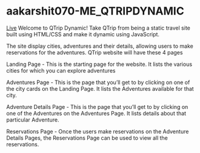 # aakarshit070-ME_QTRIPDYNAMIC
[Live](https://qtrip-dynamic-aakarshit.netlify.app/)
Welcome to QTrip Dynamic! Take QTrip from being a static travel site built using HTML/CSS and make it dynamic using JavaScript. 

The site display cities, adventures and their details, allowing users to make reservations for the adventures. QTrip website will have these 4 pages

Landing Page - This is the starting page for the website. It lists the various cities for which you can explore adventures

Adventures Page - This is the page that you’ll get to by clicking on one of the city cards on the Landing Page. It lists the Adventures available for that city.

Adventure Details Page - This is the page that you’ll get to by clicking on one of the Adventures on the Adventures Page. It lists details about that particular Adventure.

Reservations Page - Once the users make reservations on the Adventure Details Pages, the Reservations Page can be used to view all the reservations.







